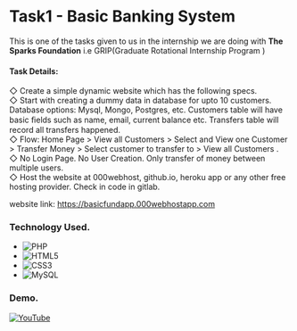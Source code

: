 # Task1 - Basic Banking System

This is one of the tasks given to us in the internship we are doing with **The Sparks Foundation** i.e GRIP(Graduate Rotational Internship Program )

#### Task Details:<br>

◇ Create a simple dynamic website which has the following specs.<br>
◇ Start with creating a dummy data in database for upto 10 customers.<br>
Database options: Mysql, Mongo, Postgres, etc. Customers table will have basic ﬁelds such as name, email, current balance etc. Transfers table will record all transfers happened.<br>
◇ Flow: Home Page > View all Customers > Select and View one Customer > Transfer Money > Select customer to transfer to > View all Customers .<br>
◇ No Login Page. No User Creation. Only transfer of money between multiple users.<br>
◇ Host the website at 000webhost, github.io, heroku app or any other free hosting provider. Check in code in gitlab.

website link: https://basicfundapp.000webhostapp.com 

### Technology Used.

* ![PHP](https://img.shields.io/badge/php-%23777BB4.svg?style=for-the-badge&logo=php&logoColor=white)
* ![HTML5](https://img.shields.io/badge/html5-%23E34F26.svg?style=for-the-badge&logo=html5&logoColor=white)
* ![CSS3](https://img.shields.io/badge/css3-%231572B6.svg?style=for-the-badge&logo=css3&logoColor=white)
* ![MySQL](https://img.shields.io/badge/mysql-%2300f.svg?style=for-the-badge&logo=mysql&logoColor=white)


### Demo.

[![YouTube](https://img.shields.io/badge/YouTube-%23FF0000.svg?style=for-the-badge&logo=YouTube&logoColor=white)](https://www.youtube.com/watch?v=QzyLnA-bBfI&list=PLKlw4lXUW9m5vZM49Dp_2HHioHWu6_GNr)
